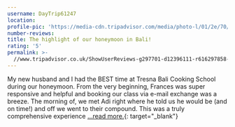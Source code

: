 ```yaml
---
username: DayTrip61247
location:
profile-pic: 'https://media-cdn.tripadvisor.com/media/photo-l/01/2e/70/93/avatar019.jpg'
number-reviews:
title: The highlight of our honeymoon in Bali!
rating: '5'
permalink: >-
  //www.tripadvisor.co.uk/ShowUserReviews-g297701-d12396111-r616297858-Tresna_Bali_Cooking_School-Ubud_Bali.html
---
```


My new husband and I had the BEST time at Tresna Bali Cooking School during our honeymoon. From the very beginning, Frances was super responsive and helpful and booking our class via e-mail exchange was a breeze. The morning of, we met Adi right where he told us he would be (and on time!) and off we went to their compound. This was a truly comprehensive experience […read more.](//www.tripadvisor.co.uk/ShowUserReviews-g297701-d12396111-r616061054-Tresna_Bali_Cooking_School-Ubud_Bali.html){: target="_blank"}
